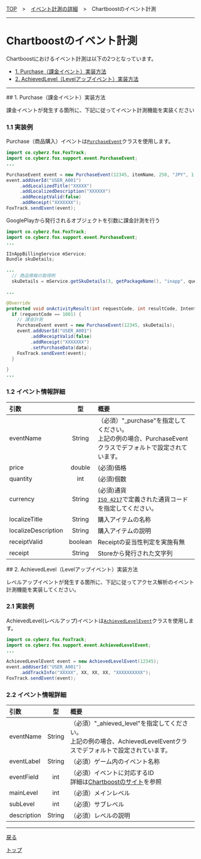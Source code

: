 [TOP](../../../README.md)　>　[イベント計測の詳細](../../README.md)　>　Chartboostのイベント計測

---

# Chartboostのイベント計測

Chartboostにおけるイベント計測は以下の2つとなっています。

* [1. Purchase（課金イベント）実装方法](#purchase)
* [2. AchievedLevel（Levelアップイベント）実装方法](#ahieved_level)

---

<div id="purchase"></div>
## 1. Purchase（課金イベント）実装方法

課金イベントが発生する箇所に、下記に従ってイベント計測機能を実装ください<br>

### 1.1 実装例

Purchase（商品購入）イベントは[`PurchaseEvent`](/4.x/lang/ja/doc/sdk_api/extension/PurchaseEvent.md)クラスを使用します。

```java
import co.cyberz.fox.FoxTrack;
import co.cyberz.fox.support.event.PurchaseEvent;
...

PurchaseEvent event = new PurchaseEvent(12345, itemName, 250, "JPY", 1, sku);
event.addUserId("USER_A001")
     .addLocalizedTitle("XXXXX")
     .addLocalizedDescription("XXXXXX")
     .addReceiptValid(false)
     .addReceipt("XXXXXXX");
FoxTrack.sendEvent(event);
```

GooglePlayから発行されるオブジェクトを引数に課金計測を行う

```java
import co.cyberz.fox.FoxTrack;
import co.cyberz.fox.support.event.PurchaseEvent;
...

IInAppBillingService mService;
Bundle skuDetails;

...
  // 商品情報の取得例
  skuDetails = mService.getSkuDetails(3, getPackageName(), "inapp", querySkus);

...

@Override
protected void onActivityResult(int requestCode, int resultCode, Intent data) {
  if (requestCode == 1001) {
    // 課金計測
    PurchaseEvent event = new PurchaseEvent(12345, skuDetails);
    event.addUserId("USER_A001")
         .addReceiptValid(false)
         .addReceipt("XXXXXXX")
         .setPurchaseData(data);
    FoxTrack.sendEvent(event);
  }

}
...
```

### 1.2 イベント情報詳細

| 引数 | 型 | 概要 |
|:---|:---:|:---|
|eventName|String|（必須）"_purchase"を指定してください。<br>上記の例の場合、PurchaseEventクラスでデフォルトで設定されています。|
|price|double|(必須)価格|
|quantity|int|(必須)個数|
|currency|String|(必須)通貨<br>[`ISO 4217`](http://ja.wikipedia.org/wiki/ISO_4217)で定義された通貨コードを指定してください。|
|localizeTitle|String|購入アイテムの名称|
|localizeDescription|String|購入アイテムの説明|
|receiptValid|boolean|Receiptの妥当性判定を実施有無|
|receipt|String|Storeから発行された文字列|


<div id="ahieved_level"></div>
## 2. AchievedLevel（Levelアップイベント）実装方法

レベルアップイベントが発生する箇所に、下記に従ってアクセス解析のイベント計測機能を実装してください。

### 2.1 実装例

AchievedLevel(レベルアップ)イベントは[`AchievedLevelEvent`](/4.x/lang/ja/doc/sdk_api/extension/AchievedLevelEvent.md)クラスを使用します。

```java
import co.cyberz.fox.FoxTrack;
import co.cyberz.fox.support.event.AchievedLevelEvent;
...

AchievedLevelEvent event = new AchievedLevelEvent(12345);
event.addUserId("USER_A001")
     .addTrackInfo("XXXXX", XX, XX, XX, "XXXXXXXXXX");
FoxTrack.sendEvent(event);
```

### 2.2 イベント情報詳細

| 引数 | 型 | 概要 |
|:---|:---:|:---|
|eventName|String|（必須）"_ahieved_level"を指定してください。<br>上記の例の場合、AchievedLevelEventクラスでデフォルトで設定されています。|
|eventLabel|String|（必須）ゲーム内のイベント名称|
|eventField|int|（必須）イベントに対応するID<br>詳細は[Chartboostのサイト](http://partners.chartboost.com/#general-event-tracking-information)を参照|
|mainLevel|int|（必須）メインレベル|
|subLevel|int|（必須）サブレベル|
|description|String|（必須）レベルの説明|


---
[戻る](../../README.md#cooperation_medias)

[トップ](../../../README.md)

